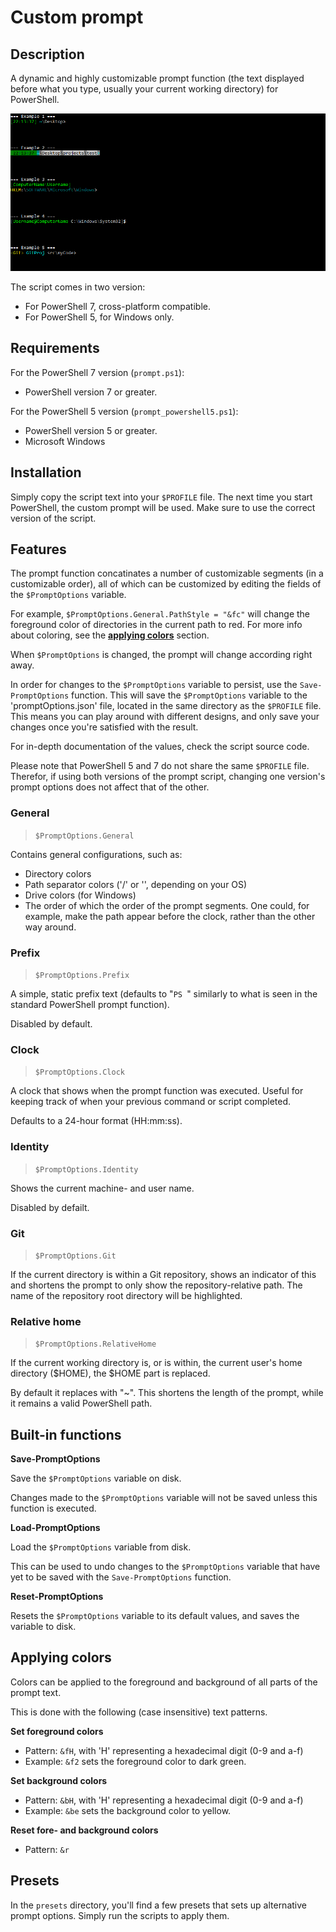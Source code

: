 # Custom prompt

## Description

A dynamic and highly customizable prompt function (the text displayed before what you type, usually your current working directory) for PowerShell.

![Dynamic and customizable.](./.github/example1.png)

The script comes in two version:

- For PowerShell 7, cross-platform compatible.
- For PowerShell 5, for Windows only.

## Requirements

For the PowerShell 7 version (`prompt.ps1`):
- PowerShell version 7 or greater.

For the PowerShell 5 version (`prompt_powershell5.ps1`):
- PowerShell version 5 or greater.
- Microsoft Windows

## Installation

Simply copy the script text into your `$PROFILE` file. The next time you start PowerShell, the custom prompt will be used. Make sure to use the correct version of the script.

## Features

The prompt function concatinates a number of customizable segments (in a customizable order), all of which can be customized by editing the fields of the `$PromptOptions` variable.

For example, `$PromptOptions.General.PathStyle = "&fc"` will change the foreground color of directories in the current path to red. For more info about coloring, see the [**applying colors**](#Applying-colors) section.

When `$PromptOptions` is changed, the prompt will change according right away.

In order for changes to the `$PromptOptions` variable to persist, use the `Save-PromptOptions` function. This will save the `$PromptOptions` variable to the 'promptOptions.json' file, located in the same directory as the `$PROFILE` file. This means you can play around with different designs, and only save your changes once you're satisfied with the result.

For in-depth documentation of the values, check the script source code.

Please note that PowerShell 5 and 7 do not share the same `$PROFILE` file. Therefor, if using both versions of the prompt script, changing one version's prompt options does not affect that of the other.

### General

> `$PromptOptions.General`

Contains general configurations, such as:
- Directory colors
- Path separator colors ('/' or '\', depending on your OS)
- Drive colors (for Windows)
- The order of which the order of the prompt segments. One could, for example, make the path appear before the clock, rather than the other way around.

### Prefix

> `$PromptOptions.Prefix`

A simple, static prefix text (defaults to "`PS `" similarly to what is seen in the standard PowerShell prompt function).

Disabled by default.

### Clock

> `$PromptOptions.Clock`

A clock that shows when the prompt function was executed. Useful for keeping track of when your previous command or script completed.

Defaults to a 24-hour format (HH:mm:ss).

### Identity

> `$PromptOptions.Identity`

Shows the current machine- and user name.

Disabled by defailt.

### Git

> `$PromptOptions.Git`

If the current directory is within a Git repository, shows an indicator of this and shortens the prompt to only show the repository-relative path. The name of the repository root directory will be highlighted.

### Relative home

> `$PromptOptions.RelativeHome`

If the current working directory is, or is within, the current user's home directory ($HOME), the $HOME part is replaced.

By default it replaces with "~". This shortens the length of the prompt, while it remains a valid PowerShell path.

## Built-in functions

**Save-PromptOptions**

Save the `$PromptOptions` variable on disk.

Changes made to the `$PromptOptions` variable will not be saved unless this function is executed.

**Load-PromptOptions**

Load the `$PromptOptions` variable from disk.

This can be used to undo changes to the `$PromptOptions` variable that have yet to be saved with the `Save-PromptOptions` function.

**Reset-PromptOptions**

Resets the `$PromptOptions` variable to its default values, and saves the variable to disk.

## Applying colors

Colors can be applied to the foreground and background of all parts of the prompt text.

This is done with the following (case insensitive) text patterns.

**Set foreground colors**

- Pattern: `&fH`, with 'H' representing a hexadecimal digit (0-9 and a-f)
- Example: `&f2` sets the foreground color to dark green.

**Set background colors**

- Pattern: `&bH`, with 'H' representing a hexadecimal digit (0-9 and a-f)
- Example: `&be` sets the background color to yellow.

**Reset fore- and background colors**

- Pattern: `&r`

## Presets

In the `presets` directory, you'll find a few presets that sets up alternative prompt options. Simply run the scripts to apply them.
